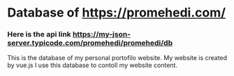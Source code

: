 # Database of https://promehedi.com/

### Here is the api link https://my-json-server.typicode.com/promehedi/promehedi/db

This is the database of my personal portofilo website. My website is created by vue.js
I use this database to contoll my website content.
